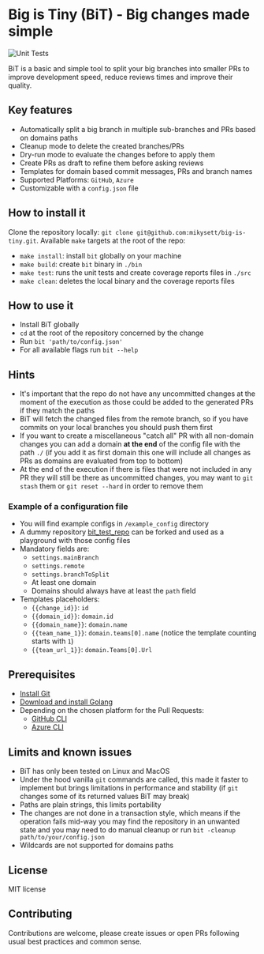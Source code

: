 # Big is Tiny (BiT) - Big changes made simple

![Unit Tests](https://github.com/mikysett/big-is-tiny/actions/workflows/general.yml/badge.svg)

BiT is a basic and simple tool to split your big branches into smaller PRs to improve development speed, reduce reviews times and improve their quality.

## Key features

- Automatically split a big branch in multiple sub-branches and PRs based on domains paths
- Cleanup mode to delete the created branches/PRs
- Dry-run mode to evaluate the changes before to apply them
- Create PRs as draft to refine them before asking reviews
- Templates for domain based commit messages, PRs and branch names
- Supported Platforms: `GitHub`, `Azure`
- Customizable with a `config.json` file

## How to install it

Clone the repository locally: `git clone git@github.com:mikysett/big-is-tiny.git`.
Available `make` targets at the root of the repo:

- `make install`: install `bit` globally on your machine
- `make build`: create `bit` binary in `./bin`
- `make test`: runs the unit tests and create coverage reports files in `./src`
- `make clean`: deletes the local binary and the coverage reports files

## How to use it

- Install BiT globally
- `cd` at the root of the repository concerned by the change
- Run `bit 'path/to/config.json'`
- For all available flags run `bit --help`

## Hints

- It's important that the repo do not have any uncommitted changes at the moment of the execution as those could be added to the generated PRs if they match the paths
- BiT will fetch the changed files from the remote branch, so if you have commits on your local branches you should push them first
- If you want to create a miscellaneous "catch all" PR with all non-domain changes you can add a domain **at the end** of the config file with the path `./` (if you add it as first domain this one will include all changes as PRs as domains are evaluated from top to bottom)
- At the end of the execution if there is files that were not included in any PR they will still be there as uncommitted changes, you may want to `git stash` them or `git reset --hard` in order to remove them

### Example of a configuration file

- You will find example configs in `/example_config` directory
- A dummy repository [bit_test_repo](https://github.com/mikysett/bit_test_repo) can be forked and used as a playground with those config files
- Mandatory fields are:
  - `settings.mainBranch`
  - `settings.remote`
  - `settings.branchToSplit`
  - At least one domain
  - Domains should always have at least the `path` field
- Templates placeholders:
  - `{{change_id}}`: `id`
  - `{{domain_id}}`: `domain.id`
  - `{{domain_name}}`: `domain.name`
  - `{{team_name_1}}`: `domain.teams[0].name` (notice the template counting starts with `1`)
  - `{{team_url_1}}`: `domain.Teams[0].Url`

## Prerequisites

- [Install Git](https://git-scm.com/book/en/v2/Getting-Started-Installing-Git)
- [Download and install Golang](https://go.dev/doc/install)
- Depending on the chosen platform for the Pull Requests:
  - [GitHub CLI](https://cli.github.com/)
  - [Azure CLI](https://learn.microsoft.com/en-us/cli/azure/install-azure-cli)

## Limits and known issues

- BiT has only been tested on Linux and MacOS
- Under the hood vanilla `git` commands are called, this made it faster to implement but brings limitations in performance and stability (if `git` changes some of its returned values BiT may break)
- Paths are plain strings, this limits portability
- The changes are not done in a transaction style, which means if the operation fails mid-way you may find the repository in an unwanted state and you may need to do manual cleanup or run `bit -cleanup path/to/your/config.json`
- Wildcards are not supported for domains paths

## License

MIT license

## Contributing

Contributions are welcome, please create issues or open PRs following usual best practices and common sense.
